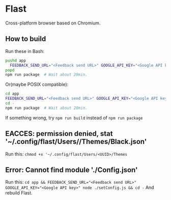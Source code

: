 # Flast
Cross-platform browser based on Chromium.

## How to build
Run these in Bash:
```bash
pushd app
  FEEDBACK_SEND_URL="<Feedback send URL>" GOOGLE_API_KEY="<Google API key>" node ./setConfig.js
popd
npm run package  # Wait about 20min.
```

Or(maybe POSIX compatible):
```sh
cd app
FEEDBACK_SEND_URL="<Feedback send URL>" GOOGLE_API_KEY="<Google API key>" node ./setConfig.js
cd -
npm run package  # Wait about 20min.
```

If something wrong, try `npm run build` instead of `npm run package`

## EACCES: permission denied, stat '~/.config/flast/Users/<UUID>/Themes/Black.json'
Run this: `chmod +x '~/.config/flast/Users/<UUID>/Themes`

## Error: Cannot find module './Config.json'
Run this: `cd app && FEEDBACK_SEND_URL="<Feedback send URL>" GOOGLE_API_KEY="<Google API key>" node ./setConfig.js && cd -`
And rebuild Flast.
